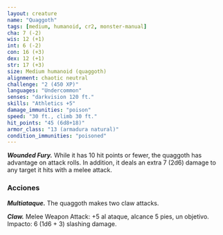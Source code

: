 ```yaml
---
layout: creature
name: "Quaggoth"
tags: [medium, humanoid, cr2, monster-manual]
cha: 7 (-2)
wis: 12 (+1)
int: 6 (-2)
con: 16 (+3)
dex: 12 (+1)
str: 17 (+3)
size: Medium humanoid (quaggoth)
alignment: chaotic neutral
challenge: "2 (450 XP)"
languages: "Undercommon"
senses: "darkvision 120 ft."
skills: "Athletics +5"
damage_immunities: "poison"
speed: "30 ft., climb 30 ft."
hit_points: "45 (6d8+18)"
armor_class: "13 (armadura natural)"
condition_immunities: "poisoned"
---
```


***Wounded Fury.*** While it has 10 hit points or fewer, the quaggoth has advantage on attack rolls. In addition, it deals an extra 7 (2d6) damage to any target it hits with a melee attack.

### Acciones

***Multiataque.*** The quaggoth makes two claw attacks.

***Claw.*** Melee Weapon Attack: +5 al ataque, alcance 5 pies, un objetivo. Impacto: 6 (1d6 + 3) slashing damage.